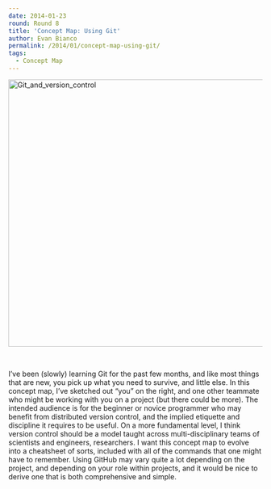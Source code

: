```yaml
---
date: 2014-01-23
round: Round 8
title: 'Concept Map: Using Git'
author: Evan Bianco
permalink: /2014/01/concept-map-using-git/
tags:
  - Concept Map
---
```

[<img class="alignnone size-large wp-image-5654" alt="Git_and_version_control" src="/training-course/uploads/2014/01/20140123_104413-1024x768.jpg" width="707" height="530" />][1]

&nbsp;

I&#8217;ve been (slowly) learning Git for the past few months, and like most things that are new, you pick up what you need to survive, and little else. In this concept map, I&#8217;ve sketched out &#8220;you&#8221; on the right, and one other teammate who might be working with you on a project (but there could be more). The intended audience is for the beginner or novice programmer who may benefit from distributed version control, and the implied etiquette and discipline it requires to be useful. On a more fundamental level, I think version control should be a model taught across multi-disciplinary teams of scientists and engineers, researchers. I want this concept map to evolve into a cheatsheet of sorts, included with all of the commands that one might have to remember. Using GitHub may vary quite a lot depending on the project, and depending on your role within projects, and it would be nice to derive one that is both comprehensive and simple.

 [1]: /training-course/uploads/2014/01/20140123_104413.jpg
